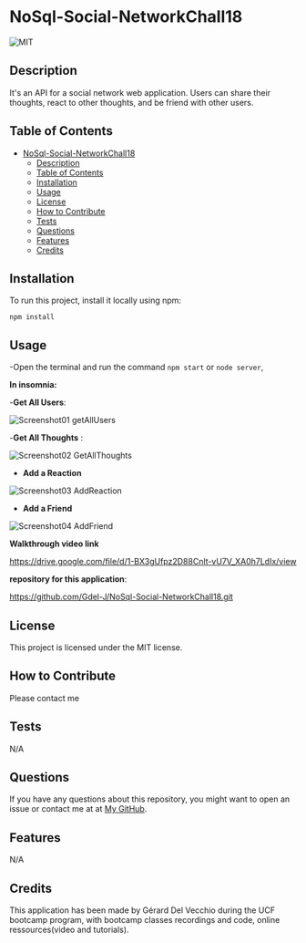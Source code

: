 # NoSql-Social-NetworkChall18



![MIT](https://img.shields.io/badge/license-MIT-green)


## Description

It's an API for a social network web application. Users can share their thoughts, react to other thoughts, and be friend with other users.


## Table of Contents 


 
- [NoSql-Social-NetworkChall18](#nosql-social-networkchall18)
  - [Description](#description)
  - [Table of Contents](#table-of-contents)
  - [Installation](#installation)
  - [Usage](#usage)
  - [License](#license)
  - [How to Contribute](#how-to-contribute)
  - [Tests](#tests)
  - [Questions](#questions)
  - [Features](#features)
  - [Credits](#credits)

## Installation

 
To run this project, install it locally using npm:

`npm install`



## Usage


-Open the terminal  and run the command `npm start` or `node server`,




**In insomnia:**


-**Get All Users**:

![Screenshot01 getAllUsers](https://github.com/Gdel-J/NoSql-Social-NetworkChall18/assets/120201085/05c72ec1-2405-4d04-a664-e6cb431786a5)



-**Get All Thoughts** :

![Screenshot02 GetAllThoughts](https://github.com/Gdel-J/NoSql-Social-NetworkChall18/assets/120201085/017197a2-a66e-4796-888f-c6c3eed67ddf)



- **Add a Reaction**

![Screenshot03 AddReaction](https://github.com/Gdel-J/NoSql-Social-NetworkChall18/assets/120201085/79a3d050-d543-48bd-a65b-0830305e8424)



- **Add a Friend**

![Screenshot04 AddFriend](https://github.com/Gdel-J/NoSql-Social-NetworkChall18/assets/120201085/6820f2a6-e33f-4516-a58c-55954a96898a)



**Walkthrough video link**

https://drive.google.com/file/d/1-BX3gUfpz2D88Cnlt-vU7V_XA0h7LdIx/view


**repository for this application**:

https://github.com/Gdel-J/NoSql-Social-NetworkChall18.git




## License

This project is licensed under the MIT license.

## How to Contribute

Please contact me

## Tests

N/A

## Questions

If you have any questions about this repository, you might want to open an issue or contact me  at 
 at [My GitHub](https://github.com/Gdel-J).

## Features

N/A


## Credits

This application has been made by Gérard Del Vecchio during the UCF bootcamp program,  with bootcamp classes recordings and code, online ressources(video and tutorials).